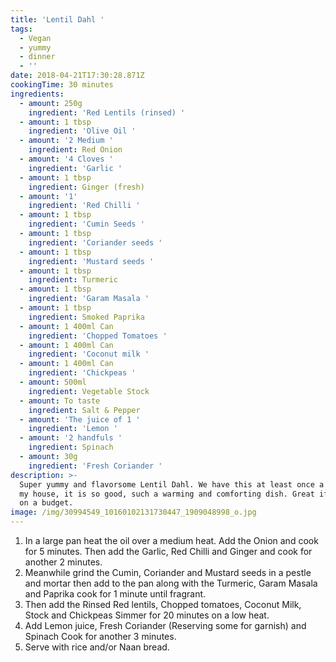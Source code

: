 ```yaml
---
title: 'Lentil Dahl '
tags:
  - Vegan
  - yummy
  - dinner
  - ''
date: 2018-04-21T17:30:28.871Z
cookingTime: 30 minutes
ingredients:
  - amount: 250g
    ingredient: 'Red Lentils (rinsed) '
  - amount: 1 tbsp
    ingredient: 'Olive Oil '
  - amount: '2 Medium '
    ingredient: Red Onion
  - amount: '4 Cloves '
    ingredient: 'Garlic '
  - amount: 1 tbsp
    ingredient: Ginger (fresh)
  - amount: '1'
    ingredient: 'Red Chilli '
  - amount: 1 tbsp
    ingredient: 'Cumin Seeds '
  - amount: 1 tbsp
    ingredient: 'Coriander seeds '
  - amount: 1 tbsp
    ingredient: 'Mustard seeds '
  - amount: 1 tbsp
    ingredient: Turmeric
  - amount: 1 tbsp
    ingredient: 'Garam Masala '
  - amount: 1 tbsp
    ingredient: Smoked Paprika
  - amount: 1 400ml Can
    ingredient: 'Chopped Tomatoes '
  - amount: 1 400ml Can
    ingredient: 'Coconut milk '
  - amount: 1 400ml Can
    ingredient: 'Chickpeas '
  - amount: 500ml
    ingredient: Vegetable Stock
  - amount: To taste
    ingredient: Salt & Pepper
  - amount: 'The juice of 1 '
    ingredient: 'Lemon '
  - amount: '2 handfuls '
    ingredient: Spinach
  - amount: 30g
    ingredient: 'Fresh Coriander '
description: >-
  Super yummy and flavorsome Lentil Dahl. We have this at least once a week in
  my house, it is so good, such a warming and comforting dish. Great if you are
  on a budget.
image: /img/30994549_10160102131730447_1909048998_o.jpg
---
```

1. In a large pan heat the oil over a medium heat. Add the Onion and cook for 5 minutes. Then add the Garlic, Red Chilli and Ginger and cook for another 2 minutes.
2. Meanwhile grind the Cumin, Coriander and Mustard seeds in a pestle and mortar then add to the pan along with the Turmeric, Garam Masala and Paprika cook for 1 minute until fragrant. 
3. Then add the Rinsed Red lentils, Chopped tomatoes, Coconut Milk, Stock and Chickpeas Simmer for 20 minutes on a low heat. 
4. Add Lemon juice, Fresh Coriander (Reserving some for garnish) and Spinach Cook for another 3 minutes. 
5. Serve with rice and/or Naan bread.
